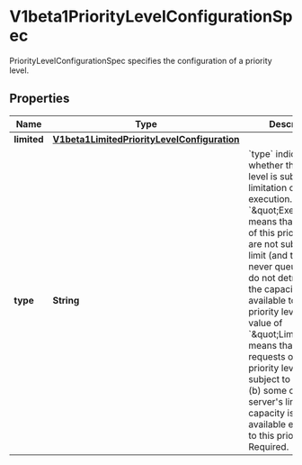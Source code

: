 

# V1beta1PriorityLevelConfigurationSpec

PriorityLevelConfigurationSpec specifies the configuration of a priority level.
## Properties

Name | Type | Description | Notes
------------ | ------------- | ------------- | -------------
**limited** | [**V1beta1LimitedPriorityLevelConfiguration**](V1beta1LimitedPriorityLevelConfiguration.md) |  |  [optional]
**type** | **String** | &#x60;type&#x60; indicates whether this priority level is subject to limitation on request execution.  A value of &#x60;\&quot;Exempt\&quot;&#x60; means that requests of this priority level are not subject to a limit (and thus are never queued) and do not detract from the capacity made available to other priority levels.  A value of &#x60;\&quot;Limited\&quot;&#x60; means that (a) requests of this priority level _are_ subject to limits and (b) some of the server&#39;s limited capacity is made available exclusively to this priority level. Required. | 



